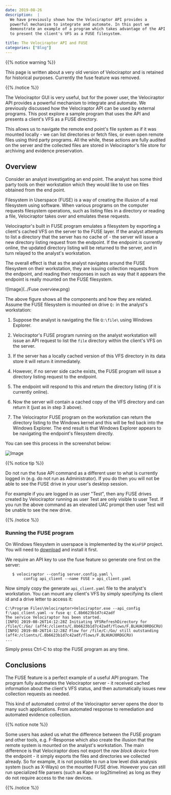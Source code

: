 ```yaml
---
date: 2019-08-26
description:  |
  We have previously shown how the Velociraptor API provides a
  powerful mechanism to integrate and automate. In this post we
  demonstrate an example of a program which takes advantage of the API
  to present the client's VFS as a FUSE filesystem.

title: The Velociraptor API and FUSE
categories: ["Blog"]
---
```


{{% notice warning %}}

This page is written about a very old version of Velociraptor and is
retained for historical purposes. Currently the fuse feature was removed.

{{% /notice %}}


The Velociraptor GUI is very useful, but for the power user, the
Velociraptor API provides a powerful mechanism to integrate and
automate. We previously discussed how the Velociraptor API can be used
by external programs. This post explore a sample program that uses the
API and presents a client's VFS as a FUSE directory.

This allows us to navigate the remote end point's file system as if it
was mounted locally - we can list directories or fetch files, or even
open remote files using third party programs. All the while, these
actions are fully audited on the server and the collected files are
stored in Velociraptor's file store for archiving and evidence
preservation.

## Overview

Consider an analyst investigating an end point. The analyst has some
third party tools on their workstation which they would like to use on
files obtained from the end point.

Filesystem in Userspace (FUSE) is a way of creating the illusion of a
real filesystem using software. When various programs on the computer
requests filesystem operations, such as listing files in a directory
or reading a file, Velociraptor takes over and emulates these
requests.

Velociraptor's built in FUSE program emulates a filesystem by
exporting a client's cached VFS on the server to the FUSE layer. If
the analyst attempts to list a directory that the server has no cache
of - the server will issue a new directory listing request from the
endpoint. If the endpoint is currently online, the updated directory
listing will be returned to the server, and in turn relayed to the
analyst's workstation.

The overall effect is that as the analyst navigates around the FUSE
filesystem on their workstation, they are issuing collection requests
from the endpoint, and reading their responses in such as way that it
appears the endpoint is really mounted on the FUSE filesystem.

![Image](../Fuse overview.png)

The above figure shows all the components and how they are
related. Assume the FUSE filesystem is mounted on drive `Q:` in the
analyst's workstation:

1. Suppose the analyst is navigating the file `Q:\file\` using Windows
   Explorer.

2. Velociraptor's FUSE program running on the analyst workstation will
   issue an API request to list the `file` directory within the
   client's VFS on the server.

3. If the server has a locally cached version of this VFS directory in
   its data store it will return it immediately.

4. However, if no server side cache exists, the FUSE program will
   issue a directory listing request to the endpoint.

5. The endpoint will respond to this and return the directory listing
   (if it is currently online).

6. Now the server will contain a cached copy of the VFS directory and
   can return it (just as in step 3 above).

7. The Velociraptor FUSE program on the workstation can return the
   directory listing to the Windows kernel and this will be fed back
   into the Windows Explorer. The end result is that Windows Explorer
   appears to be navigating the endpoint's filesystem directly.

You can see this process in the screenshot below:

![Image](../fuse.png)

{{% notice tip %}}

Do not run the fuse API command as a different user to what is
currently logged in (e.g. do not run as Administrator). If you do then
you will not be able to see the FUSE drive in your user's desktop
session.

For example if you are logged in as user "Test", then any FUSE drives
created by Velociraptor running as user Test are only visible to user
Test. If you run the above command as an elevated UAC prompt then user
Test will be unable to see the new drive.

{{% /notice %}}


### Running the FUSE program

On Windows filesystem in userspace is implemented by the `WinFSP`
project. You will need to
[download](http://www.secfs.net/winfsp/download/) and install it
first.

We require an API key to use the fuse feature so generate one first on
the server:

```
   $ velociraptor --config server.config.yaml \
        config api_client --name FUSE > api_client.yaml
```

Now simply copy the generate `api_client.yaml` file to the analyst's
workstation. You can mount any client's VFS by simply specifying its
client id and a drive letter to access it:

```
C:\Program Files\Velociraptor>Velociraptor.exe --api_config f:\api_client.yaml -v fuse q: C.8b6623b1d7c42adf
The service Velociraptor has been started.
[INFO] 2019-08-26T14:12:28Z Initiating VFSRefreshDirectory for /file/C:/Go/ (aff4:/clients/C.8b6623b1d7c42adf/flows/F.BLHUHJ0RDGCRU)
[INFO] 2019-08-26T14:12:28Z Flow for /file/C:/Go/ still outstanding (aff4:/clients/C.8b6623b1d7c42adf/flows/F.BLHUHJ0RDGCRU)
...
```

Simply press Ctrl-C to stop the FUSE program as any time.

## Conclusions

The FUSE feature is a perfect example of a useful API program. The
program fully automates the Velociraptor server - it received cached
information about the client's VFS status, and then automatically
issues new collection requests as needed.

This kind of automated control of the Velociraptor server opens the
door to many such applications. From automated response to
remediation and automated evidence collection.

{{% notice note %}}

Some users has asked us what the difference between the FUSE program
and other tools, e.g. F-Response which also create the illusion that
the remote system is mounted on the analyst's workstation. The main
difference is that Velociraptor does not export the *raw block device*
from the endpoint - it simply exports the files and directories we
collected already. So for example, it is not possible to run a low
level disk analysis system (such as X-Ways) on the mounted FUSE
drive. However you can still run specialized file parsers (such as
Kape or log2timeline) as long as they do not require access to the raw
devices.

{{% /notice %}}
